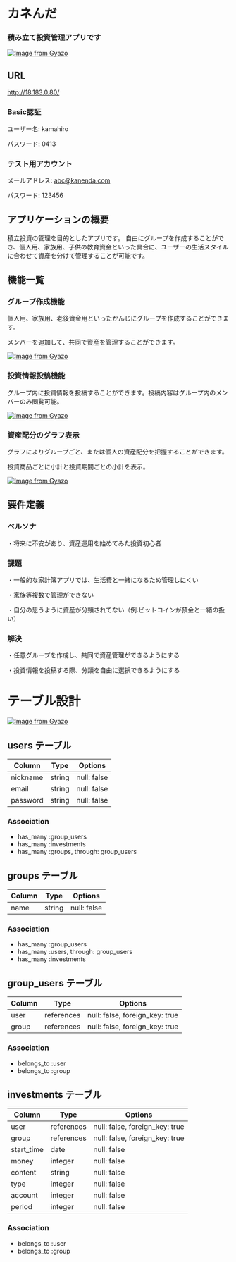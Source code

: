 # カネんだ
### 積み立て投資管理アプリです

[![Image from Gyazo](https://i.gyazo.com/50e90134741d397aaa513afccb5d8d9c.png)](https://gyazo.com/50e90134741d397aaa513afccb5d8d9c)

## URL
http://18.183.0.80/

### Basic認証
ユーザー名: kamahiro

パスワード: 0413

### テスト用アカウント
メールアドレス: abc@kanenda.com

パスワード: 123456

## アプリケーションの概要
積立投資の管理を目的としたアプリです。
自由にグループを作成することができ、個人用、家族用、子供の教育資金といった具合に、ユーザーの生活スタイルに合わせて資産を分けて管理することが可能です。

## 機能一覧

### グループ作成機能
個人用、家族用、老後資金用といったかんじにグループを作成することができます。

メンバーを追加して、共同で資産を管理することができます。

[![Image from Gyazo](https://i.gyazo.com/21134428e5a2c285c703f9652164f1bd.gif)](https://gyazo.com/21134428e5a2c285c703f9652164f1bd)

### 投資情報投稿機能
グループ内に投資情報を投稿することができます。投稿内容はグループ内のメンバーのみ閲覧可能。

[![Image from Gyazo](https://i.gyazo.com/973e6734e0b1901613c21055bf2a73fe.gif)](https://gyazo.com/973e6734e0b1901613c21055bf2a73fe)

### 資産配分のグラフ表示
グラフによりグループごと、または個人の資産配分を把握することができます。

投資商品ごとに小計と投資期間ごとの小計を表示。

[![Image from Gyazo](https://i.gyazo.com/5b052203c12d0fec90226877678658a6.gif)](https://gyazo.com/5b052203c12d0fec90226877678658a6)


## 要件定義

### ペルソナ
・将来に不安があり、資産運用を始めてみた投資初心者

### 課題
・一般的な家計簿アプリでは、生活費と一緒になるため管理しにくい

・家族等複数で管理ができない

・自分の思うように資産が分類されてない（例.ビットコインが預金と一緒の扱い）

### 解決
・任意グループを作成し、共同で資産管理ができるようにする

・投資情報を投稿する際、分類を自由に選択できるようにする


# テーブル設計
[![Image from Gyazo](https://i.gyazo.com/919fcef5a08b04b4bdcc4aa09228c9cd.png)](https://gyazo.com/919fcef5a08b04b4bdcc4aa09228c9cd)

## users テーブル

| Column   | Type   | Options     |
| -------- | ------ | ----------- |
| nickname | string | null: false |
| email    | string | null: false |
| password | string | null: false |

### Association

- has_many :group_users
- has_many :investments
- has_many :groups, through: group_users


## groups テーブル

| Column | Type   | Options     |
| ------ | ------ | ----------- |
| name   | string | null: false |

### Association

- has_many :group_users
- has_many :users, through: group_users
- has_many :investments


## group_users テーブル

| Column | Type       | Options                        |
| ------ | ---------- | ------------------------------ |
| user   | references | null: false, foreign_key: true |
| group  | references | null: false, foreign_key: true |

### Association

- belongs_to :user
- belongs_to :group


## investments テーブル

| Column     | Type       | Options                        |
| ---------- | ---------- | ------------------------------ |
| user       | references | null: false, foreign_key: true |
| group      | references | null: false, foreign_key: true |
| start_time | date       | null: false                    |
| money      | integer    | null: false                    |
| content    | string     | null: false                    |
| type       | integer    | null: false                    |
| account    | integer    | null: false                    |
| period     | integer    | null: false                    |

### Association

- belongs_to :user
- belongs_to :group
